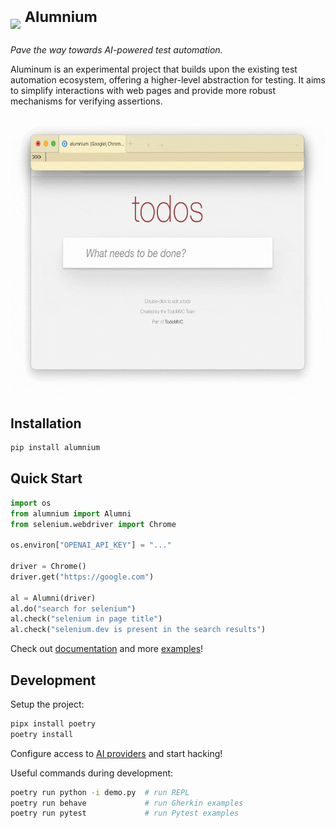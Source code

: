 <h1>
    <img src="https://github.com/user-attachments/assets/44e63cc3-d0e8-4b79-bfc1-015ce91a92f7" height="48px" />
    <sup>Alumnium</sup>
</h1>

_Pave the way towards AI-powered test automation._

Aluminum is an experimental project that builds upon the existing test automation ecosystem, offering a higher-level abstraction for testing. It aims to simplify interactions with web pages and provide more robust mechanisms for verifying assertions.

<img src="https://raw.githubusercontent.com/alumnium-hq/alumnium.github.io/ccc7886dcf325d7b34d349facec7393d18812054/src/assets/overview.gif" height="448px" width="620px" />

## Installation

```bash
pip install alumnium
```

## Quick Start

```python
import os
from alumnium import Alumni
from selenium.webdriver import Chrome

os.environ["OPENAI_API_KEY"] = "..."

driver = Chrome()
driver.get("https://google.com")

al = Alumni(driver)
al.do("search for selenium")
al.check("selenium in page title")
al.check("selenium.dev is present in the search results")
```

Check out [documentation][1] and more [examples][2]!

## Development

Setup the project:

```bash
pipx install poetry
poetry install
```

Configure access to [AI providers][3] and start hacking!

Useful commands during development:

```bash
poetry run python -i demo.py  # run REPL
poetry run behave             # run Gherkin examples
poetry run pytest             # run Pytest examples
```



[1]: https://alumnium.ai/docs/
[2]: examples/
[3]: https://alumnium.ai/docs/getting-started/configuration/

